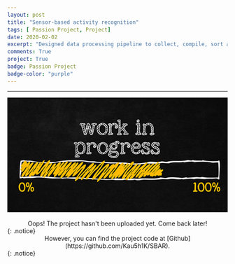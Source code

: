 ```yaml
---
layout: post
title: "Sensor-based activity recognition"
tags: [ Passion Project, Project]
date: 2020-02-02
excerpt: "Designed data processing pipeline to collect, compile, sort and transform 3-axial linear acceleration and angular velocity newline signals from sensors to predict human activity/ posture such as Walking (Upstairs/Downstairs), Sitting, Standing or Laying."
comments: True
project: True
badge: Passion Project
badge-color: "purple"
---
```


---

![png](/assets/img/wip.jpg)
<center> Oops! The project hasn't been uploaded yet. Come back later! </center>
{: .notice}

<center>
However, you can find the project code at [Github](https://github.com/Kau5h1K/SBAR).
</center>
{: .notice}
